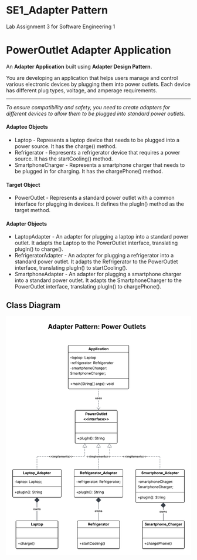 # SE1_Adapter Pattern
Lab Assignment 3 for Software Engineering 1

# PowerOutlet Adapter Application 

An **Adapter Application** built using  **Adapter Design Pattern**.  

You are developing an application that helps users manage and control various electronic devices by plugging them into power outlets. 
Each device has different plug types, voltage, and amperage requirements. 

---
*To ensure compatibility and safety, you need to create adapters for different devices to allow them to be plugged into standard power outlets.*

#### Adaptee Objects
- Laptop - Represents a laptop device that needs to be plugged into a power source. It has the charge() method.
- Refrigerator - Represents a refrigerator device that requires a power source. It has the startCooling() method.
- SmartphoneCharger - Represents a smartphone charger that needs to be plugged in for charging. It has the chargePhone() method.

#### Target Object
- PowerOutlet - Represents a standard power outlet with a common interface for plugging in devices. It defines the plugIn() method as the target method.

#### Adapter Objects
- LaptopAdapter - An adapter for plugging a laptop into a standard power outlet. It adapts the Laptop to the PowerOutlet interface, translating plugIn() to charge().
- RefrigeratorAdapter - An adapter for plugging a refrigerator into a standard power outlet. It adapts the Refrigerator to the PowerOutlet interface, translating plugIn() to startCooling().
- SmartphoneAdapter - An adapter for plugging a smartphone charger into a standard power outlet. It adapts the SmartphoneCharger to the PowerOutlet interface, translating plugIn() to chargePhone().

## Class Diagram
![imgage](https://github.com/sairarat/adapterPattern/blob/master/UML%20Class%20Diagram_Adapter%20Pattern%20.png)
